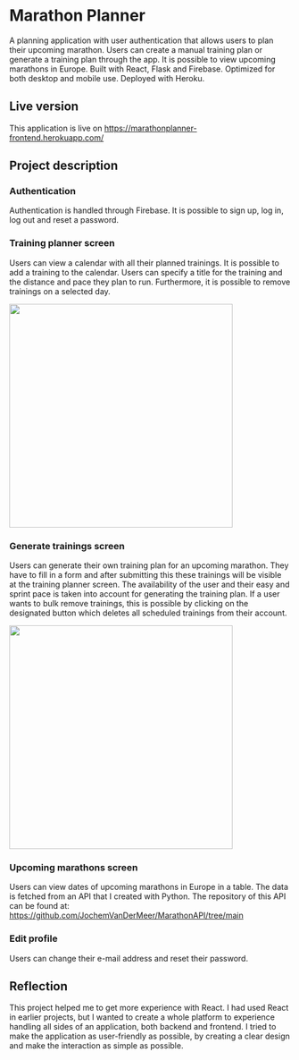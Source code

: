 # Marathon Planner

A planning application with user authentication that allows users to plan their upcoming marathon. Users can create a manual training plan or generate a training plan through the app. It is possible to view upcoming marathons in Europe. Built with React, Flask and Firebase. Optimized for both desktop and mobile use. Deployed with Heroku.

## Live version
This application is live on https://marathonplanner-frontend.herokuapp.com/

## Project description

### Authentication
Authentication is handled through Firebase. It is possible to sign up, log in, log out and reset a password.

### Training planner screen
Users can view a calendar with all their planned trainings. It is possible to add a training to the calendar. Users can specify a title for the training and the distance and pace they plan to run. Furthermore, it is possible to remove trainings on a selected day. 

<img src="https://github.com/JochemVanDerMeer/Marathon-Frontend/blob/main/public/screenshot1.png" width="400">

### Generate trainings screen
Users can generate their own training plan for an upcoming marathon. They have to fill in a form and after submitting this these trainings will be visible at the training planner screen. The availability of the user and their easy and sprint pace is taken into account for generating the training plan. If a user wants to bulk remove trainings, this is possible by clicking on the designated button which deletes all scheduled trainings from their account.

<img src="https://github.com/JochemVanDerMeer/Marathon-Frontend/blob/main/public/screenshot2.png" width="400">

### Upcoming marathons screen
Users can view dates of upcoming marathons in Europe in a table. The data is fetched from an API that I created with Python. The repository of this API can be found at: https://github.com/JochemVanDerMeer/MarathonAPI/tree/main

### Edit profile
Users can change their e-mail address and reset their password.

## Reflection

This project helped me to get more experience with React. I had used React in earlier projects, but I wanted to create a whole platform to experience handling all sides of an application, both backend and frontend. I tried to make the application as user-friendly as possible, by creating a clear design and make the interaction as simple as possible.
